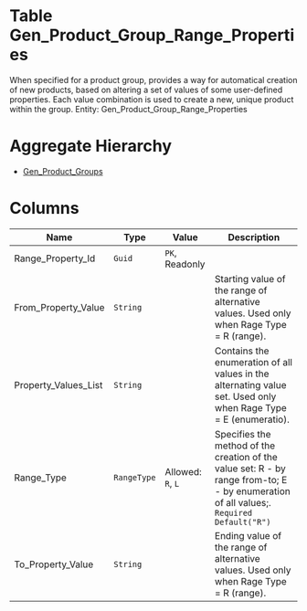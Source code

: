 # Table Gen_Product_Group_Range_Properties

When specified for a product group, provides a way for automatical creation of new products, based on altering a set of values of some user-defined properties. Each value combination is used to create a new, unique product within the group. Entity: Gen_Product_Group_Range_Properties

# Aggregate Hierarchy

* [Gen_Product_Groups](Gen_Product_Groups.md)

# Columns

| Name | Type | Value | Description |
| - | - | - | --- |
|Range_Property_Id|`Guid`|`PK`, Readonly||
|From_Property_Value|`String`||Starting value of the range of alternative values. Used only when Rage Type = R (range). |
|Property_Values_List|`String`||Contains the enumeration of all values in the alternating value set. Used only when Rage Type = E (enumeratio). |
|Range_Type|`RangeType`|Allowed: `R`, `L`|Specifies the method of the creation of the value set: R - by range from-to; E - by enumeration of all values;. `Required` `Default("R")` |
|To_Property_Value|`String`||Ending value of the range of alternative values. Used only when Rage Type = R (range). |
